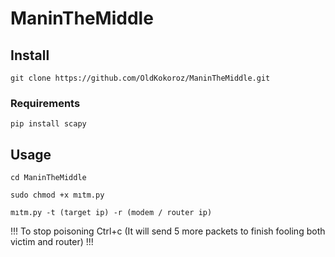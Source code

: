 # ManinTheMiddle

## Install

    git clone https://github.com/OldKokoroz/ManinTheMiddle.git

### Requirements

    pip install scapy


## Usage

    cd ManinTheMiddle

    sudo chmod +x mıtm.py

    mıtm.py -t (target ip) -r (modem / router ip) 

   !!! To stop poisoning Ctrl+c (It will send 5 more packets to finish fooling both victim and router) !!!
